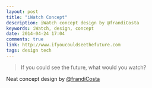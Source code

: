 ```yaml
---
layout: post
title: "iWatch Concept"
description: iWatch concept design by @frandiCosta
keywords: iWatch, design, concept
date: 2014-04-24 17:04
comments: true
link: http://www.ifyoucouldseethefuture.com
tags: design tech
---
```


> If you could see the future, what would you watch?

Neat concept design by [@frandiCosta](http://twitter.com/frandiCosta)